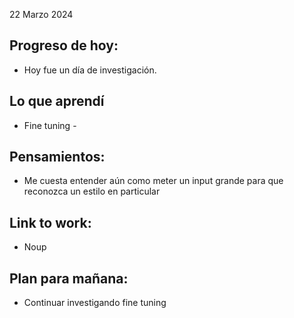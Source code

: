 22 Marzo 2024
## Progreso de hoy:
- Hoy fue un día de investigación. 
## Lo que aprendí 
- Fine tuning - 
## **Pensamientos**:
- Me cuesta entender aún como meter un input grande para que reconozca un estilo en particular
## Link to work: 
- Noup
## Plan para mañana: 
- Continuar investigando fine tuning 
